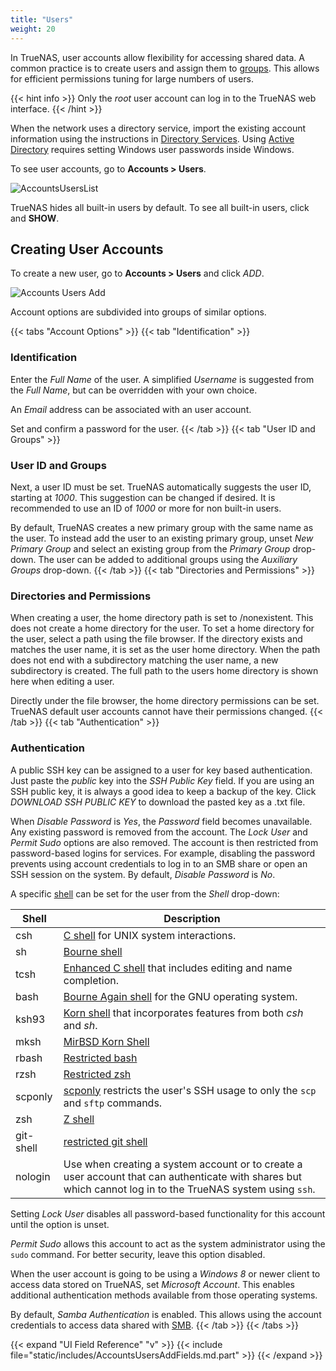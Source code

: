 ```yaml
---
title: "Users"
weight: 20
---
```


In TrueNAS, user accounts allow flexibility for accessing shared data.
A common practice is to create users and assign them to [groups](/core/accounts/groups/).
This allows for efficient permissions tuning for large numbers of users.

{{< hint info >}}
Only the *root* user account can log in to the TrueNAS web interface.
{{< /hint >}}

When the network uses a directory service, import the existing account information using the instructions in [Directory Services](/CORE/DirectoryServices).
Using [Active Directory](/CORE/DirectoryServices/activedirectory/) requires setting Windows user passwords inside Windows.

To see user accounts, go to **Accounts > Users**.

![AccountsUsersList](/images/CORE/12.0/AccountsUsersList.png "List of User Accounts")

TrueNAS hides all built-in users by default. To see all built-in users, click <i class="fas fa-cog" aria-hidden="true" title="Settings"></i> and **SHOW**.

## Creating User Accounts

To create a new user, go to **Accounts > Users** and click *ADD*.

![Accounts Users Add](/images/CORE/12.0/AccountsUsersAdd.png "Accounts Users Add")

Account options are subdivided into groups of similar options.

{{< tabs "Account Options" >}}
{{< tab "Identification" >}}

### Identification

Enter the *Full Name* of the user.
A simplified *Username* is suggested from the *Full Name*, but can be overridden with your own choice.

An *Email* address can be associated with an user account.

Set and confirm a password for the user.
{{< /tab >}}
{{< tab "User ID and Groups" >}}
### User ID and Groups

Next, a user ID must be set.
TrueNAS automatically suggests the user ID, starting at *1000*.
This suggestion can be changed if desired.
It is recommended to use an ID of *1000* or more for non built-in users.

By default, TrueNAS creates a new primary group with the same name as the user.
To instead add the user to an existing primary group, unset *New Primary Group* and select an existing group from the *Primary Group* drop-down.
The user can be added to additional groups using the *Auxiliary Groups* drop-down.
{{< /tab >}}
{{< tab "Directories and Permissions" >}}
### Directories and Permissions

When creating a user, the home directory path is set to <file>/nonexistent</file>.
This does not create a home directory for the user.
To set a home directory for the user, select a path using the file browser.
If the directory exists and matches the user name, it is set as the user home directory.
When the path does not end with a subdirectory matching the user name, a new subdirectory is created.
The full path to the users home directory is shown here when editing a user.

Directly under the file browser, the home directory permissions can be set.
TrueNAS default user accounts cannot have their permissions changed.
{{< /tab >}}
{{< tab "Authentication" >}}
### Authentication
A public SSH key can be assigned to a user for key based authentication.
Just paste the *public* key into the *SSH Public Key* field.
If you are using an SSH public key, it is always a good idea to keep a backup of the key.
Click *DOWNLOAD SSH PUBLIC KEY* to download the pasted key as a <file>.txt</file> file.

When *Disable Password* is *Yes*, the *Password* field becomes unavailable.
Any existing password is removed from the account.
The *Lock User* and *Permit Sudo* options are also removed.
The account is then restricted from password-based logins for services.
For example, disabling the password prevents using account credentials to log in to an SMB share or open an SSH session on the system.
By default, *Disable Password* is *No*.

A specific [shell](/hub/tasks/administrative/gui-shell/) can be set for the user from the *Shell* drop-down:

| Shell | Description |
|-------|-------------|
| csh	| [C shell](https://docs.freebsd.org/44doc/usd/04.csh/paper.html) for UNIX system interactions. |
| sh	| [Bourne shell](https://www.in-ulm.de/~mascheck/bourne/v7/) |
| tcsh	| [Enhanced C shell](https://www.tcsh.org) that includes editing and name completion. |
| bash	| [Bourne Again shell](https://www.gnu.org/software/bash/manual/bash.html) for the GNU operating system. |
| ksh93	| [Korn shell](http://www.kornshell.com) that incorporates features from both *csh* and *sh*. |
| mksh	| [MirBSD Korn Shell](https://www.mirbsd.org/mksh.htm) |
| rbash	| [Restricted bash](https://www.gnu.org/software/bash/manual/html_node/The-Restricted-Shell.html) |
| rzsh	| [Restricted zsh](https://www.csse.uwa.edu.au/programming/linux/zsh-doc/zsh_14.html) |
| scponly | [scponly](https://github.com/scponly/scponly/wiki) restricts the user's SSH usage to only the `scp` and `sftp` commands. |
| zsh	| [Z shell](https://www.zsh.org) |
| git-shell | [restricted git shell](https://git-scm.com/docs/git-shell) |
| nologin | Use when creating a system account or to create a user account that can authenticate with shares but which cannot log in to the TrueNAS system using `ssh`.

Setting *Lock User* disables all password-based functionality for this account until the option is unset.

*Permit Sudo* allows this account to act as the system administrator using the `sudo` command.
For better security, leave this option disabled.

When the user account is going to be using a *Windows 8* or newer client to access data stored on TrueNAS, set *Microsoft Account*.
This enables additional authentication methods available from those operating systems.

By default, *Samba Authentication* is enabled.
This allows using the account credentials to access data shared with [SMB](/core/sharing/smb/smbshare/).
{{< /tab >}}
{{< /tabs >}}

{{< expand "UI Field Reference" "v" >}}
{{< include file="static/includes/AccountsUsersAddFields.md.part" >}}
{{< /expand >}}
